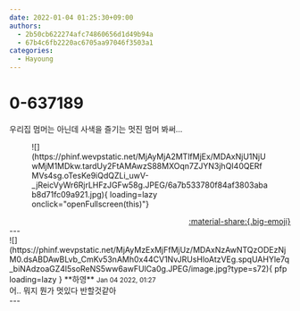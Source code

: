 ```yaml
---
date: 2022-01-04 01:25:30+09:00
authors:
  - 2b50cb622274afc74860656d1d49b94a
  - 67b4c6fb2220ac6705aa97046f3503a1
categories:
  - Hayoung
---
```


# 0-637189

<div class="post-container" markdown="1">
<div class="content-container md-sidebar__scrollwrap" markdown="1">

우리집 멈머는 아닌데 사색을 즐기는 멋진 멈머 봐써...
<figure markdown="1">
![](https://phinf.wevpstatic.net/MjAyMjA2MTlfMjEx/MDAxNjU1NjUwMjM1MDkw.tardUy2FtAMAwzS88MXOqn7ZJYN3jhQI40QERfMVs4sg.oTesKe9iQdQZLi_uwV-_jReicVyWr6RjrLHFzJGFw58g.JPEG/6a7b533780f84af3803abab8d71fc09a921.jpg){ loading=lazy onclick="openFullscreen(this)"}
</figure>


</div>
</div>

<div style="text-align: right;" markdown="1">
<a href="https://weverse.io/fromis9/fanpost/0-637189" style="text-align: right;">:material-share:{.big-emoji}</a>
</div>
---

<div class="comments-container md-sidebar__scrollwrap" markdown="1">
<div class="comment" markdown="1">
<div class='id-container' markdown="1">
![](https://phinf.wevpstatic.net/MjAyMzExMjFfMjUz/MDAxNzAwNTQzODEzNjM0.dsABDAwBLvb_CmKv53nAMh0x44CV1NvJRUsHloAtzVEg.spqUAHYle7q_biNAdzoaGZ4l5soReNS5ww6awFUlCa0g.JPEG/image.jpg?type=s72){ pfp loading=lazy }
**<span class="artist">하영</span>** <small>Jan 04 2022, 01:27</small><br>
</div>
<div class='comment-body' markdown="1">
어.. 뭐지 뭔가 멋있다 반할것같아
</div>
</div>
</div>
---

